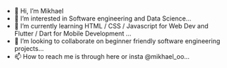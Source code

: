 - 👋 Hi, I’m Mikhael
- 👀 I’m interested in Software engineering and Data Science...
- 🌱 I’m currently learning HTML / CSS / Javascript for Web Dev and  Flutter / Dart for Mobile Development ...
- 💞️ I’m looking to collaborate on beginner friendly software engineering projects...
- 📫 How to reach me is through here or insta @mikhael_oo...

<!---
mikhael-oo/mikhael-oo is a ✨ special ✨ repository because its `README.md` (this file) appears on your GitHub profile.
You can click the Preview link to take a look at your changes.
--->
